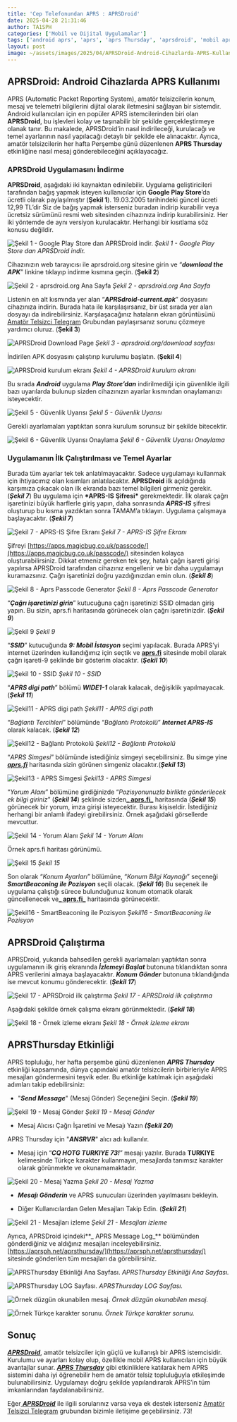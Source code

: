 ```yaml
---
title: 'Cep Telefonundan APRS : APRSDroid'
date: 2025-04-28 21:31:46
author: TA1SPH
categories: ['Mobil ve Dijital Uygulamalar']
tags: ['android aprs', 'aprs', 'aprs Thursday', 'aprsdroid', 'mobil aprs kullanımı']
layout: post
image: ~/assets/images/2025/04/APRSDroid-Android-Cihazlarda-APRS-Kullanimi.png
---
```


## **APRSDroid: Android Cihazlarda APRS Kullanımı**

APRS (Automatic Packet Reporting System), amatör telsizcilerin konum, mesaj ve telemetri bilgilerini dijital olarak iletmesini sağlayan bir sistemdir. Android kullanıcıları için en popüler APRS istemcilerinden biri olan **APRSDroid**, bu işlevleri kolay ve taşınabilir bir şekilde gerçekleştirmeye olanak tanır. Bu makalede, APRSDroid’in nasıl indirileceği, kurulacağı ve temel ayarlarının nasıl yapılacağı detaylı bir şekilde ele alınacaktır. Ayrıca, amatör telsizcilerin her hafta Perşembe günü düzenlenen **APRS Thursday** etkinliğine nasıl mesaj gönderebileceğini açıklayacağız.

### **APRSDroid Uygulamasını İndirme**

**APRSDroid**, aşağıdaki iki kaynaktan edinilebilir. Uygulama geliştiricileri tarafından bağış yapmak isteyen kullanıcılar için **Google Play Store**’da ücretli olarak paylaşılmıştır (**Şekil 1**). 19.03.2005 tarihindeki güncel ücreti 12,99 TL’dir Siz de bağış yapmak isterseniz buradan indirip kurabilir veya ücretsiz sürümünü resmi web sitesinden cihazınıza indirip kurabilirsiniz. Her iki yöntemde de aynı versiyon kurulacaktır. Herhangi bir kısıtlama söz konusu değildir.

![Şekil 1 - Google Play Store dan APRSDroid indir.](~/assets/images/2025/04/Sekil-1-472x1024.jpeg)
*Şekil 1 - Google Play Store dan APRSDroid indir.*

Cihazınızın web tarayıcısı ile aprsdroid.org sitesine girin ve “**_download the APK_**” linkine tıklayıp indirme kısmına geçin. (**Şekil 2**)

![Şekil 2 - aprsdroid.org Ana Sayfa](~/assets/images/2025/04/Sekil-2-472x1024.jpeg)
*Şekil 2 - aprsdroid.org Ana Sayfa*

Listenin en alt kısmında yer alan “**_APRSdroid-current.apk_**” dosyasını cihazınıza indirin. Burada hata ile karşılaşırsanız, bir üst sırada yer alan dosyayı da indirebilirsiniz. Karşılaşacağınız hataların ekran görüntüsünü [Amatör Telsizci Telegram](https://t.me/amatortelsizci/1) Grubundan paylaşırsanız sorunu çözmeye yardımcı oluruz. (**Şekil 3**)

![APRSDroid Download Page](~/assets/images/2025/04/Sekil-3-e1745853692994-576x1024.jpeg)
*Şekil 3 - aprsdroid.org/download sayfası*

İndirilen APK dosyasını çalıştırıp kurulumu başlatın. (**Şekil 4**)

![APRSDroid kurulum ekranı](~/assets/images/2025/04/Sekil-4-472x1024.jpeg)
*Şekil 4 - APRSDroid kurulum ekranı*

Bu sırada **_Android_** uygulama **_Play Store’dan_** indirilmediği için güvenlikle ilgili bazı uyarılarda bulunup sizden cihazınızın ayarlar kısmından onaylamanızı isteyecektir.

![Şekil 5 - Güvenlik Uyarısı](~/assets/images/2025/04/Sekil-5-461x1024.jpeg)
*Şekil 5 - Güvenlik Uyarısı*

Gerekli ayarlamaları yaptıktan sonra kurulum sorunsuz bir şekilde bitecektir.

![Şekil 6 - Güvenlik Uyarısı Onaylama](~/assets/images/2025/04/Sekil-6-461x1024.jpeg)
*Şekil 6 - Güvenlik Uyarısı Onaylama*

###

### **Uygulamanın İlk Çalıştırılması ve Temel Ayarlar**

Burada tüm ayarlar tek tek anlatılmayacaktır. Sadece uygulamayı kullanmak için ihtiyacımız olan kısımları anlatılacaktır. **APRSDroid** ilk açıldığında karşımıza çıkacak olan ilk ekranda bazı temel bilgileri girmeniz gerekir. (**_Şekil 7_**) Bu uygulama için **\*APRS-IS** **Şifresi\*** gerekmektedir. İlk olarak çağrı işaretinizi büyük harflerle giriş yapın, daha sonrasında **_APRS-IS_** şifresi oluşturup bu kısma yazdıktan sonra TAMAM’a tıklayın. Uygulama çalışmaya başlayacaktır. (**_Şekil 7_**)

![Şekil 7 - APRS-IS Şifre Ekranı](~/assets/images/2025/04/Sekil-7-461x1024.jpeg)
*Şekil 7 - APRS-IS Şifre Ekranı*

Şifreyi [https://apps.magicbug.co.uk/passcode/](https://apps.magicbug.co.uk/passcode/) sitesinden kolayca oluşturabilirsiniz. Dikkat etmeniz gereken tek şey, hatalı çağrı işareti girişi yapılırsa APRSDroid tarafından cihazınız engellenir ve bir daha uygulamayı kuramazsınız. Çağrı işaretinizi doğru yazdığınızdan emin olun. (**_Şekil 8_**)

![Şekil 8 - Aprs Passcode Generator](~/assets/images/2025/04/Sekil-8-1-1024x536.jpg)
*Şekil 8 - Aprs Passcode Generator*

“**_Çağrı işaretinizi girin_**” kutucuğuna çağrı işaretinizi SSID olmadan giriş yapın. Bu sizin, aprs.fi haritasında görünecek olan çağrı işaretinizdir. (**_Şekil 9_**)

![Şekil 9](~/assets/images/2025/04/Sekil-9-472x1024.jpeg)
*Şekil 9*

“**_SSID_**” kutucuğunda **_9: Mobil İstasyon_** seçimi yapılacak. Burada APRS’yi internet üzerinden kullandığımız için seçtik ve [**aprs.fi**](http://aprs.fi) sitesinde mobil olarak çağrı işareti-9 şeklinde bir gösterim olacaktır. (**_Şekil 10_**)

![Şekil 10 - SSID](~/assets/images/2025/04/Sekil-10-472x1024.jpeg)
*Şekil 10 - SSID*

“**_APRS digi path_**” bölümü **_WIDE1-1_** olarak kalacak, değişiklik yapılmayacak. (**_Şekil 11_**)

![Şekil11 - APRS digi path](~/assets/images/2025/04/Sekil-11-472x1024.jpeg)
*Şekil11 - APRS digi path*

“_Bağlantı Tercihleri_” bölümünde “_Bağlantı Protokolü_” **_Internet APRS-IS_** olarak kalacak. (**_Şekil 12_**)

![Şekil12 - Bağlantı Protokolü](~/assets/images/2025/04/Sekil-12-472x1024.jpeg)
*Şekil12 - Bağlantı Protokolü*

“_APRS Simgesi_” bölümünde istediğiniz simgeyi seçebilirsiniz. Bu simge yine [**_aprs.fi_**](http://aprs.fi) haritasında sizin görünen simgeniz olacaktır.(**_Şekil 13_**)

![Şekil13 - APRS Simgesi](~/assets/images/2025/04/Sekil-13-472x1024.jpeg)
*Şekil13 - APRS Simgesi*

“_Yorum Alanı_” bölümüne girdiğinizde “_Pozisyonunuzla birlikte gönderilecek ek bilgi giriniz_” (**_Şekil 14_**) şeklinde sizden[**_ aprs.fi_**](http://aprs.fi) haritasında (**_Şekil 15_**) görünecek bir yorum, imza girişi isteyecektir. Burası kişiseldir. İstediğiniz herhangi bir anlamlı ifadeyi girebilirsiniz. Örnek aşağıdaki görsellerde mevcuttur.

![Şekil 14 - Yorum Alanı](~/assets/images/2025/04/Sekil-14-472x1024.jpeg)
*Şekil 14 - Yorum Alanı*

Örnek aprs.fi haritası görünümü.

![Şekil 15](~/assets/images/2025/04/Sekil-15.jpg)
*Şekil 15*

Son olarak “_Konum Ayarları_” bölümüne, “_Konum Bilgi Kaynağı_” seçeneği **_SmartBeaconing ile Pozisyon_** seçili olacak. (**_Şekil 16_**) Bu seçenek ile uygulama çalıştığı sürece bulunduğunuz konum otomatik olarak güncellenecek ve[**_ aprs.fi_**](http://aprs.fi) haritasında görünecektir.

![Şekil16 - SmartBeaconing ile Pozisyon](~/assets/images/2025/04/Sekil-16-472x1024.jpeg)
*Şekil16 - SmartBeaconing ile Pozisyon*

## APRSDroid Çalıştırma

APRSDroid, yukarıda bahsedilen gerekli ayarlamaları yaptıktan sonra uygulamanın ilk giriş ekranında **_İzlemeyi Başlat_** butonuna tıklandıktan sonra APRS verilerini almaya başlayacaktır. **_Konum Gönder_** butonuna tıklandığında ise mevcut konumu gönderecektir. (**_Şekil 17_**)

![Şekil 17 - APRSDroid ilk çalıştırma](~/assets/images/2025/04/Sekil-17-472x1024.jpeg)
*Şekil 17 - APRSDroid ilk çalıştırma*

Aşağıdaki şekilde örnek çalışma ekranı görünmektedir. (**_Şekil 18_**)

![Şekil 18 - Örnek izleme ekranı](~/assets/images/2025/04/Sekil-18-472x1024.jpeg)
*Şekil 18 - Örnek izleme ekranı*

## APRSThursday Etkinliği

APRS topluluğu, her hafta perşembe günü düzenlenen **_APRS Thursday_** etkinliği kapsamında, dünya çapındaki amatör telsizcilerin birbirleriyle APRS mesajları göndermesini teşvik eder. Bu etkinliğe katılmak için aşağıdaki adımları takip edebilirsiniz:

- "**_Send Message_**" (Mesaj Gönder) Seçeneğini Seçin. (**_Şekil 19_**)

![Şekil 19 - Mesaj Gönder](~/assets/images/2025/04/Sekil-19.jpeg)
*Şekil 19 - Mesaj Gönder*

- Mesaj Alıcısı Çağrı İşaretini ve Mesajı Yazın **_(Şekil 20_**)

APRS Thursday için "**_ANSRVR_**" alıcı adı kullanılır.

- Mesaj için “**_CQ HOTG TURKIYE 73!_**” mesajı yazılır. Burada **TURKIYE** kelimesinde Türkçe karakter kullanmayın, mesajlarda tanımsız karakter olarak görünmekte ve okunamamaktadır.

![Şekil 20 - Mesaj Yazma](~/assets/images/2025/04/Sekil-20-472x1024.jpeg)
*Şekil 20 - Mesaj Yazma*

- **_Mesajı Gönderin_** ve APRS sunucuları üzerinden yayılmasını bekleyin.

- Diğer Kullanıcılardan Gelen Mesajları Takip Edin. (**_Şekil 21_**)

![Şekil 21 - Mesajları izleme](~/assets/images/2025/04/Sekil-21-472x1024.jpeg)
*Şekil 21 - Mesajları izleme*

Ayrıca, APRSDroid içindeki**_ APRS Message Log_** bölümünden gönderdiğiniz ve aldığınız mesajları inceleyebilirsiniz. [https://aprsph.net/aprsthursday/](https://aprsph.net/aprsthursday/) sitesinde gönderilen tüm mesajları da görebilirsiniz.

![APRSThursday Etkinliği Ana Sayfası.](~/assets/images/2025/04/Sekil-22-1024x426.jpg)
*APRSThursday Etkinliği Ana Sayfası.*

![APRSThursday LOG Sayfası.](~/assets/images/2025/04/Sekil-23-1024x407.jpg)
*APRSThursday LOG Sayfası.*

![Örnek düzgün okunabilen mesaj.](~/assets/images/2025/04/Sekil-24.jpg)
*Örnek düzgün okunabilen mesaj.*

![Örnek Türkçe karakter sorunu.](~/assets/images/2025/04/Sekil-25.jpg)
*Örnek Türkçe karakter sorunu.*

## **Sonuç**

[**_APRSDroid_**](http://aprsdroid.org), amatör telsizciler için güçlü ve kullanışlı bir APRS istemcisidir. Kurulumu ve ayarları kolay olup, özellikle mobil APRS kullanıcıları için büyük avantajlar sunar. [**_APRS Thursday_**](https://aprsph.net/aprsthursday/) gibi etkinliklere katılarak hem APRS sistemini daha iyi öğrenebilir hem de amatör telsiz topluluğuyla etkileşimde bulunabilirsiniz. Uygulamayı doğru şekilde yapılandırarak APRS’in tüm imkanlarından faydalanabilirsiniz.

Eğer[ **_APRSDroid_**](http://aprsdroid.org) ile ilgili sorularınız varsa veya ek destek isterseniz [Amatör Telsizci Telegram](https://t.me/amatortelsizci) grubundan bizimle iletişime geçebilirsiniz. 73!
